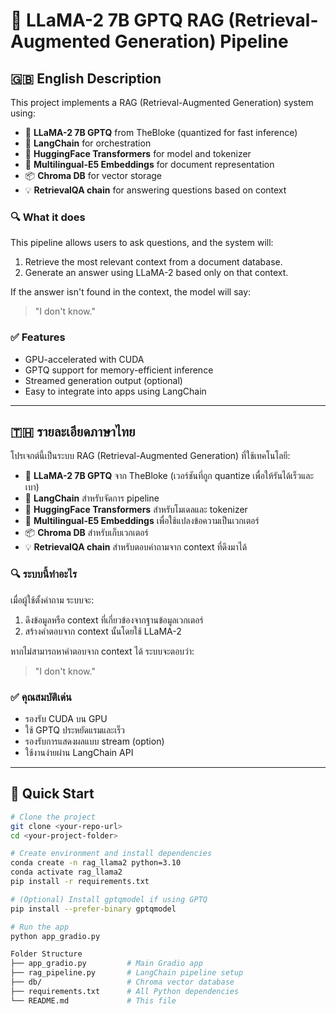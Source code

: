 # 🦙 LLaMA-2 7B GPTQ RAG (Retrieval-Augmented Generation) Pipeline

## 🇬🇧 English Description

This project implements a RAG (Retrieval-Augmented Generation) system using:

- 🤖 **LLaMA-2 7B GPTQ** from TheBloke (quantized for fast inference)
- 🔗 **LangChain** for orchestration
- 🧠 **HuggingFace Transformers** for model and tokenizer
- 🧠 **Multilingual-E5 Embeddings** for document representation
- 📦 **Chroma DB** for vector storage
- 💡 **RetrievalQA chain** for answering questions based on context

### 🔍 What it does

This pipeline allows users to ask questions, and the system will:
1. Retrieve the most relevant context from a document database.
2. Generate an answer using LLaMA-2 based only on that context.

If the answer isn't found in the context, the model will say:
> "I don't know."

### ✅ Features
- GPU-accelerated with CUDA
- GPTQ support for memory-efficient inference
- Streamed generation output (optional)
- Easy to integrate into apps using LangChain

---

## 🇹🇭 รายละเอียดภาษาไทย

โปรเจกต์นี้เป็นระบบ RAG (Retrieval-Augmented Generation) ที่ใช้เทคโนโลยี:

- 🤖 **LLaMA-2 7B GPTQ** จาก TheBloke (เวอร์ชันที่ถูก quantize เพื่อให้รันได้เร็วและเบา)
- 🔗 **LangChain** สำหรับจัดการ pipeline
- 🧠 **HuggingFace Transformers** สำหรับโมเดลและ tokenizer
- 🧠 **Multilingual-E5 Embeddings** เพื่อใช้แปลงข้อความเป็นเวกเตอร์
- 📦 **Chroma DB** สำหรับเก็บเวกเตอร์
- 💡 **RetrievalQA chain** สำหรับตอบคำถามจาก context ที่ดึงมาได้

### 🔍 ระบบนี้ทำอะไร

เมื่อผู้ใช้ตั้งคำถาม ระบบจะ:
1. ดึงข้อมูลหรือ context ที่เกี่ยวข้องจากฐานข้อมูลเวกเตอร์
2. สร้างคำตอบจาก context นั้นโดยใช้ LLaMA-2

หากไม่สามารถหาคำตอบจาก context ได้ ระบบจะตอบว่า:
> "I don't know."

### ✅ คุณสมบัติเด่น
- รองรับ CUDA บน GPU
- ใช้ GPTQ ประหยัดแรมและเร็ว
- รองรับการแสดงผลแบบ stream (option)
- ใช้งานง่ายผ่าน LangChain API

---

## 🚀 Quick Start

```bash
# Clone the project
git clone <your-repo-url>
cd <your-project-folder>

# Create environment and install dependencies
conda create -n rag_llama2 python=3.10
conda activate rag_llama2
pip install -r requirements.txt

# (Optional) Install gptqmodel if using GPTQ
pip install --prefer-binary gptqmodel

# Run the app
python app_gradio.py

Folder Structure
├── app_gradio.py         # Main Gradio app
├── rag_pipeline.py       # LangChain pipeline setup
├── db/                   # Chroma vector database
├── requirements.txt      # All Python dependencies
└── README.md             # This file
